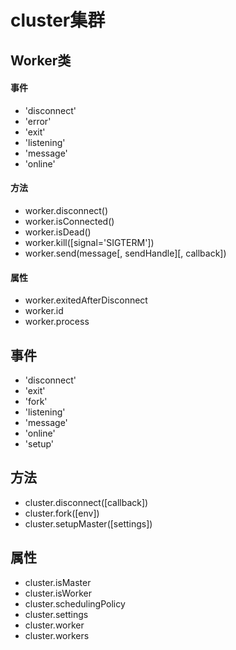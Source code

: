 # cluster集群

## Worker类
#### 事件
- 'disconnect'
- 'error'
- 'exit'
- 'listening'
- 'message'
- 'online'
#### 方法
- worker.disconnect()
- worker.isConnected()
- worker.isDead()
- worker.kill([signal='SIGTERM'])
- worker.send(message[, sendHandle][, callback])
#### 属性
- worker.exitedAfterDisconnect
- worker.id
- worker.process

## 事件
- 'disconnect'
- 'exit'
- 'fork'
- 'listening'
- 'message'
- 'online'
- 'setup'
## 方法
- cluster.disconnect([callback])
- cluster.fork([env])
- cluster.setupMaster([settings])
## 属性
- cluster.isMaster
- cluster.isWorker
- cluster.schedulingPolicy
- cluster.settings
- cluster.worker
- cluster.workers

